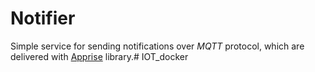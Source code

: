 # Notifier

Simple service for sending notifications over _MQTT_ protocol, which are 
delivered with [Apprise](https://github.com/caronc/apprise) library.#   I O T _ d o c k e r  
 